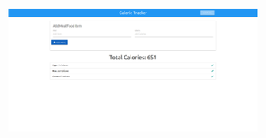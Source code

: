 ![ScreenShot](https://github.com/itsaiub/vanilajs-small-projects-and-design-patterns/blob/master/calorie-traker/screenshot/calorie-traker.png?raw=true)
